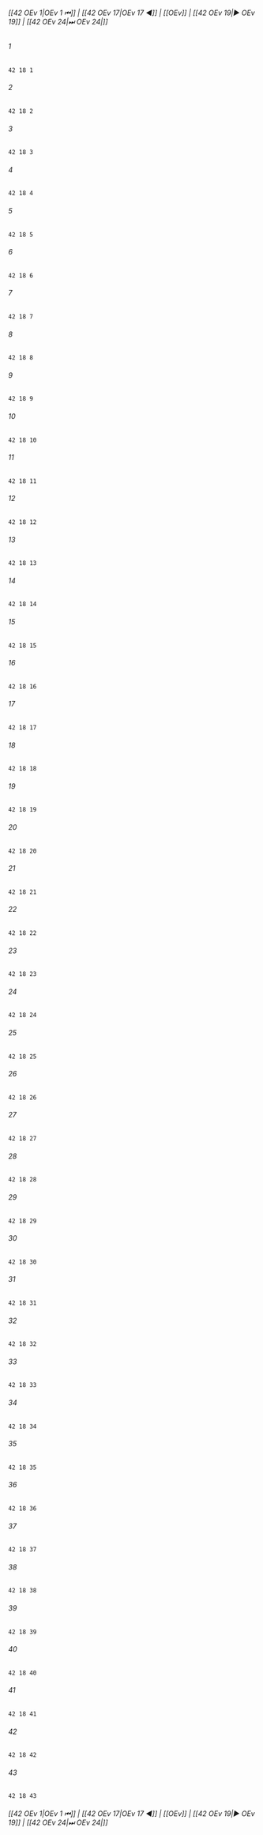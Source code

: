 
###### [[42 OEv 1|OEv 1 ⏮]] | [[42 OEv 17|OEv 17 ◀]] | [[OEv]] | [[42 OEv 19|▶ OEv 19]] | [[42 OEv 24|⏭ OEv 24|]]

###### 1
``` verse
42 18 1 
```
###### 2
``` verse
42 18 2 
```
###### 3
``` verse
42 18 3 
```
###### 4
``` verse
42 18 4 
```
###### 5
``` verse
42 18 5 
```
###### 6
``` verse
42 18 6 
```
###### 7
``` verse
42 18 7 
```
###### 8
``` verse
42 18 8 
```
###### 9
``` verse
42 18 9 
```
###### 10
``` verse
42 18 10 
```
###### 11
``` verse
42 18 11 
```
###### 12
``` verse
42 18 12 
```
###### 13
``` verse
42 18 13 
```
###### 14
``` verse
42 18 14 
```
###### 15
``` verse
42 18 15 
```
###### 16
``` verse
42 18 16 
```
###### 17
``` verse
42 18 17 
```
###### 18
``` verse
42 18 18 
```
###### 19
``` verse
42 18 19 
```
###### 20
``` verse
42 18 20 
```
###### 21
``` verse
42 18 21 
```
###### 22
``` verse
42 18 22 
```
###### 23
``` verse
42 18 23 
```
###### 24
``` verse
42 18 24 
```
###### 25
``` verse
42 18 25 
```
###### 26
``` verse
42 18 26 
```
###### 27
``` verse
42 18 27 
```
###### 28
``` verse
42 18 28 
```
###### 29
``` verse
42 18 29 
```
###### 30
``` verse
42 18 30 
```
###### 31
``` verse
42 18 31 
```
###### 32
``` verse
42 18 32 
```
###### 33
``` verse
42 18 33 
```
###### 34
``` verse
42 18 34 
```
###### 35
``` verse
42 18 35 
```
###### 36
``` verse
42 18 36 
```
###### 37
``` verse
42 18 37 
```
###### 38
``` verse
42 18 38 
```
###### 39
``` verse
42 18 39 
```
###### 40
``` verse
42 18 40 
```
###### 41
``` verse
42 18 41 
```
###### 42
``` verse
42 18 42 
```
###### 43
``` verse
42 18 43 
```

###### [[42 OEv 1|OEv 1 ⏮]] | [[42 OEv 17|OEv 17 ◀]] | [[OEv]] | [[42 OEv 19|▶ OEv 19]] | [[42 OEv 24|⏭ OEv 24|]]

